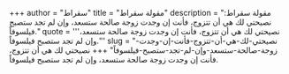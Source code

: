 +++
author = "سقراط"
title = "مقولة سقراط"
description = "مقولة سقراط: نصيحتي لك هي أن تتزوج، فأنت إن وجدت زوجة صالحة ستسعد، وإن لم تجد ستصبح فيلسوفاً."
quote = '''نصيحتي لك هي أن تتزوج، فأنت إن وجدت زوجة صالحة ستسعد، وإن لم تجد ستصبح فيلسوفاً.'''
slug = "نصيحتي-لك-هي-أن-تتزوج-فأنت-إن-وجدت-زوجة-صالحة-ستسعد-وإن-لم-تجد-ستصبح-فيلسوفاً"
+++
نصيحتي لك هي أن تتزوج، فأنت إن وجدت زوجة صالحة ستسعد، وإن لم تجد ستصبح فيلسوفاً.
